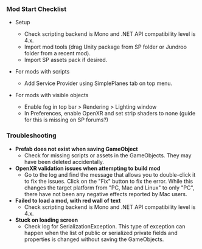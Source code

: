 ### Mod Start Checklist

- Setup
  - Check scripting backend is Mono and .NET API compatibility level is 4.x.
  - Import mod tools (drag Unity package from SP folder or Jundroo folder from a recent mod).
  - Import SP assets pack if desired.

- For mods with scripts
  - Add Service Provider using SimplePlanes tab on top menu.

- For mods with visible objects
  - Enable fog in top bar > Rendering > Lighting window
  - In Preferences, enable OpenXR and set strip shaders to none (guide for this is missing on SP forums?)

### Troubleshooting

- **Prefab does not exist when saving GameObject**
  - Check for missing scripts or assets in the GameObjects. They may have been deleted accidentally.
- **OpenXR validation issues when attempting to build mod**
  - Go to the log and find the message that allows you to double-click it to fix the issues. Click on the "Fix" button to fix the error. While this changes the target platform from "PC, Mac and Linux" to only "PC", there have not been any negative effects reported by Mac users.
- **Failed to load a mod, with red wall of text**
  - Check scripting backend is Mono and .NET API compatibility level is 4.x.
- **Stuck on loading screen**
  - Check log for SerializationException. This type of exception can happen when the list of public or serialized private fields and properties is changed without saving the GameObjects.
